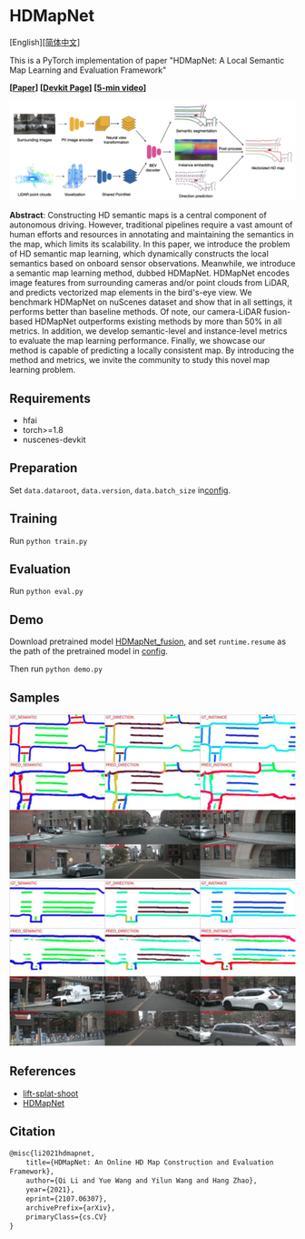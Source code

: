# HDMapNet

[English][[简体中文]](README_ch.md)

This is a PyTorch implementation of paper "HDMapNet: A Local Semantic Map Learning and Evaluation Framework"

**[[Paper](https://arxiv.org/abs/2107.06307)] [[Devkit Page](https://tsinghua-mars-lab.github.io/HDMapNet/)] [[5-min video](https://www.youtube.com/watch?v=AJ-rToTN8y8)]**

![HDMapNet](pics/HDMapNet.png)

**Abstract**: Constructing HD semantic maps is a central component of autonomous driving. However, traditional pipelines require a vast amount of human efforts and resources in annotating and maintaining the semantics in the map, which limits its scalability. In this paper, we introduce the problem of HD semantic map learning, which dynamically constructs the local semantics based on onboard sensor observations. Meanwhile, we introduce a semantic map learning method, dubbed HDMapNet. HDMapNet encodes image features from surrounding cameras and/or point clouds from LiDAR, and predicts vectorized map elements in the bird's-eye view. We benchmark HDMapNet on nuScenes dataset and show that in all settings, it performs better than baseline methods. Of note, our camera-LiDAR fusion-based HDMapNet outperforms existing methods by more than 50% in all metrics. In addition, we develop semantic-level and instance-level metrics to evaluate the map learning performance. Finally, we showcase our method is capable of predicting a locally consistent map. By introducing the method and metrics, we invite the community to study this novel map learning problem.

## Requirements

- hfai
- torch>=1.8
- nuscenes-devkit

## Preparation

Set `data.dataroot`, `data.version`, `data.batch_size` in[config](configs/default.yaml).

## Training

Run `python train.py`

## Evaluation

Run `python eval.py` 

## Demo

Download pretrained model [HDMapNet_fusion](TODO), and set  `runtime.resume` as the path of the pretrained model in [config](configs/default.yaml). 

Then run `python demo.py`

## Samples

![sample1](pics/sample1.png)
![sample2](pics/sample2.png)

## References

- [lift-splat-shoot](https://github.com/nv-tlabs/lift-splat-shoot)
- [HDMapNet](https://tsinghua-mars-lab.github.io/HDMapNet)


## Citation

```
@misc{li2021hdmapnet,
    title={HDMapNet: An Online HD Map Construction and Evaluation Framework},
    author={Qi Li and Yue Wang and Yilun Wang and Hang Zhao},
    year={2021},
    eprint={2107.06307},
    archivePrefix={arXiv},
    primaryClass={cs.CV}
}
```

